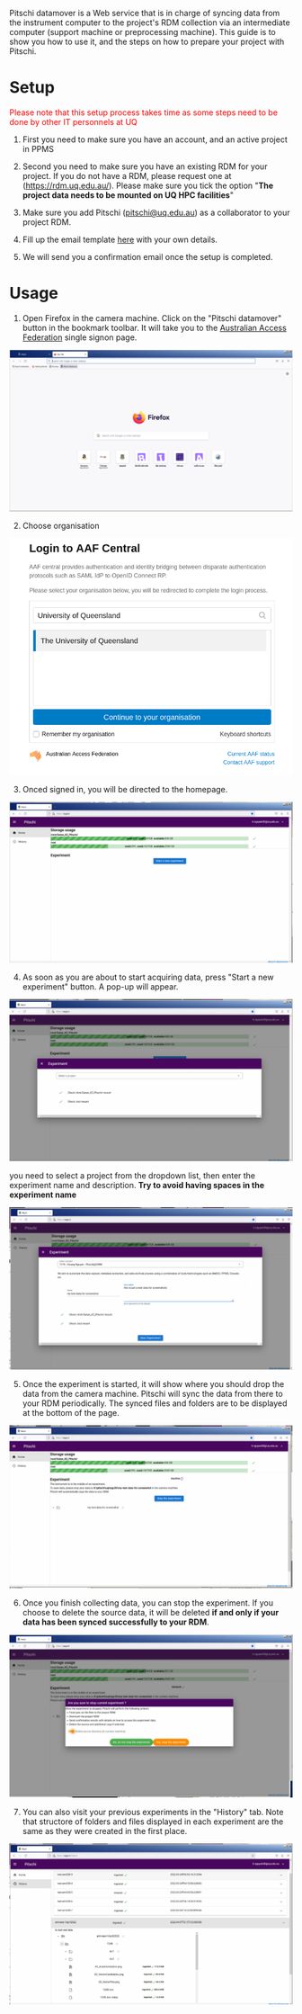 Pitschi datamover is a Web service that is in charge of syncing data from the instrument computer to the project's RDM collection via an intermediate computer (support machine or preprocessing machine). This guide is to show you how to use it, and the steps on how to prepare your project with Pitschi.


# Setup


<span style="color:red">Please note that this setup process takes time as some steps need to be done by other IT personnels at UQ </span>

1. First you need to make sure you have an account, and an active project in PPMS
2. Second you need to make sure you have an existing RDM for your project. If you do not have a RDM, please request one at (https://rdm.uq.edu.au/). Please make sure you tick the option "**The project data needs to be mounted on UQ HPC facilities**"
3. Make sure you add Pitschi (pitschi@uq.edu.au) as a collaborator to your project RDM. 
4. Fill up the email template [here](mailto:pitschi@uq.edu.au?&subject=Pitschi%20datamover%20setup&body=To%20whom%20it%20may%20concern%2C%20%0A%0ACould%20you%20please%20help%20me%20with%20setting%20up%20Pitschi.%0A%0A%20%20%20%20Instrument%20name%3A%20%0A%20%20%20%20My%20PPMS%20project%20is%3A%20%0A%20%20%20%20My%20project%20RDM%20is%3A%20%0A%20%20%20%20Are%20you%20going%20to%20use%20CVL%40Wiener%20for%20processing%20%3F%20%5BYes%2FNo%5D%20%0A%0A%20Regards) with your own details.

5. We will send you a confirmation email once the setup is completed. 


# Usage


1) Open Firefox in the camera machine. Click on the "Pitschi datamover" button in the bookmark toolbar. It will take you to the [Australian Access Federation](https://aaf.edu.au) single signon page. 

![image](images/datamover/pitschi1.png)

2) Choose organisation

![image](images/datamover/aaf.png)

3) Onced signed in, you will be directed to the homepage. 

![image](images/datamover/pitschi2.png)

4) As soon as you are about to start acquiring data, press "Start a new experiment" button. A pop-up will appear. 

![image](images/datamover/pitschi4.png)

you need to select a project from the dropdown list, then enter the experiment name and description. **Try to avoid having spaces in the experiment name**

![image](images/datamover/pitschi5.png)

5) Once the experiment is started, it will show where you should drop the data from the camera machine. Pitschi will sync the data from there to your RDM periodically. The synced files and folders are to be displayed at the bottom of the page. 

![image](images/datamover/pitschi6.png)

6) Once you finish collecting data, you can stop the experiment. If you choose to delete the source data, it will be deleted **if and only if your data has been synced successfully to your RDM**.  

![image](images/datamover/pitschi7.png)

7) You can also visit your previous experiments in the "History" tab. Note that structore of folders and files displayed in each experiment are the same as they were created in the first place.  

![image](images/datamover/pitschi3.png)
